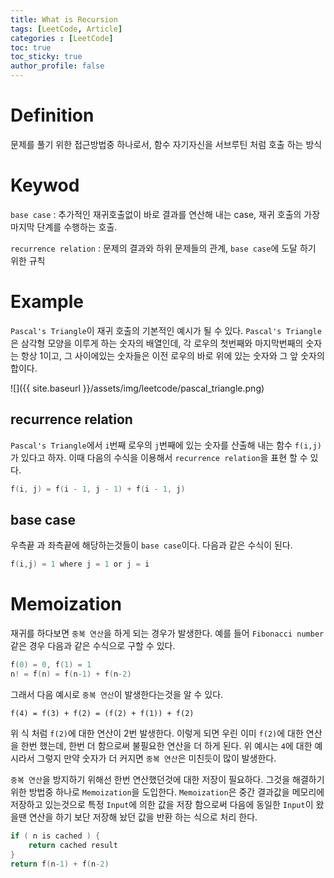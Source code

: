 ```yaml
---
title: What is Recursion
tags: [LeetCode, Article]
categories : [LeetCode]
toc: true
toc_sticky: true
author_profile: false
---
```


# Definition

문제를 풀기 위한 접근방법중 하나로서, 함수 자기자신을 서브루틴 처럼 호출 하는 방식

# Keywod

`base case` : 추가적인 재귀호출없이 바로 결과를 연산해 내는 case, 재귀 호출의 가장 마지막 단계를 수행하는 호출.

`recurrence relation` : 문제의 결과와 하위 문제들의 관계, `base case`에 도달 하기 위한 규칙


# Example

`Pascal's Triangle`이 재귀 호출의 기본적인 예시가 될 수 있다.
`Pascal's Triangle`은 삼각형 모양을 이루게 하는 숫자의 배열인데, 각 로우의 첫번째와 마지막번째의 숫자는 항상 1이고, 그 사이에있는 숫자들은 이전 로우의 바로 위에 있는 숫자와 그 앞 숫자의 합이다.

![]({{ site.baseurl }}/assets/img/leetcode/pascal_triangle.png)


## recurrence relation

`Pascal's Triangle`에서 `i`번째 로우의 `j`번째에 있는 숫자를 산출해 내는 함수 `f(i,j)`가 있다고 하자.
이때 다음의 수식을 이용해서 `recurrence relation`을 표현 할 수 있다.

```c
f(i, j) = f(i - 1, j - 1) + f(i - 1, j)
```

## base case

우측끝 과 좌측끝에 해당하는것들이 `base case`이다. 다음과 같은 수식이 된다.

```c
f(i,j) = 1 where j = 1 or j = i
```

# Memoization

재귀를 하다보면 `중복 연산`을 하게 되는 경우가 발생한다. 예를 들어 `Fibonacci number`같은 경우 다음과 같은 수식으로 구할 수 있다.
```c
f(0) = 0, f(1) = 1
n! = f(n) = f(n-1) + f(n-2)
```
그래서 다음 예시로 `중복 연산`이 발생한다는것을 알 수 있다.

```
f(4) = f(3) + f(2) = (f(2) + f(1)) + f(2)
```
위 식 처럼 `f(2)`에 대한 연산이 2번 발생한다. 이렇게 되면 우린 이미 `f(2)`에 대한 연산을 한번 했는데, 한번 더 함으로써
불필요한 연산을 더 하게 된다. 위 예시는 `4`에 대한 예시라서 그렇지 만약 숫자가 더 커지면 `중복 연산`은 미친듯이 많이 발생한다.

`중복 연산`을 방지하기 위해선 한번 연산했던것에 대한 저장이 필요하다. 그것을 해결하기 위한 방법중 하나로 `Memoization`을 도입한다.
`Memoization`은 중간 결과값을 메모리에 저장하고 있는것으로 특정 `Input`에 의한 값을 저장 함으로써 다음에 동일한 `Input`이 왔을땐 연산을 하기 보단 저장해 놨던 값을
반환 하는 식으로 처리 한다.

```c
if ( n is cached ) {
    return cached result
}
return f(n-1) + f(n-2)
```






